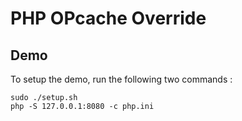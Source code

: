 # PHP OPcache Override

## Demo
To setup the demo, run the following two commands : 

    sudo ./setup.sh
    php -S 127.0.0.1:8080 -c php.ini
